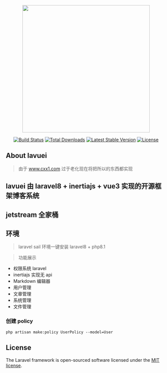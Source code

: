 <p align="center"><a href="https://laravel.com" target="_blank"><img src="https://raw.githubusercontent.com/laravel/art/master/logo-lockup/5%20SVG/2%20CMYK/1%20Full%20Color/laravel-logolockup-cmyk-red.svg" width="400"></a></p>

<p align="center">
<a href="https://travis-ci.org/laravel/framework"><img src="https://travis-ci.org/laravel/framework.svg" alt="Build Status"></a>
<a href="https://packagist.org/packages/laravel/framework"><img src="https://img.shields.io/packagist/dt/laravel/framework" alt="Total Downloads"></a>
<a href="https://packagist.org/packages/laravel/framework"><img src="https://img.shields.io/packagist/v/laravel/framework" alt="Latest Stable Version"></a>
<a href="https://packagist.org/packages/laravel/framework"><img src="https://img.shields.io/packagist/l/laravel/framework" alt="License"></a>
</p>

## About lavuei

> 由于 www.cxx1.com 过于老化现在将把所以的东西都实现

## lavuei 由 laravel8 + inertiajs + vue3 实现的开源框架博客系统
## jetstream 全家桶
## 环境

> laravel sail 环境一键安装  laravel8 + php8.1

> 功能展示

- 权限系统 laravel
- inertiajs 实现无 api 
- Markdown 编辑器
- 用户管理
- 文章管理
- 系统管理
- 文件管理

### 创建 policy

    php artisan make:policy UserPolicy --model=User


## License

The Laravel framework is open-sourced software licensed under the [MIT license](https://opensource.org/licenses/MIT).
